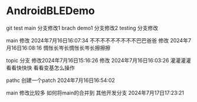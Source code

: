 # AndroidBLEDemo
git test
main 分支修改1
brach demo1 分支修改2
testing 分支修改


main  修改 2024年7月16日16:07:34
     不不不不不不不不不巴巴爸爸
     修改 2024年7月16日16:08:16
     惆怅长岑长惆怅长岑长擦擦擦

topic 分支 修改2024年7月16日15:16:26
           修改 2024年7月16日16:03:26
            灌灌灌灌
看看快快快 看看变基怎么操作

pathc 创建一个patch  2024年7月16日16:54:02


main 修改比较多 如何将main的合并到 其他开发分支 2024年7月17日17:23:21


